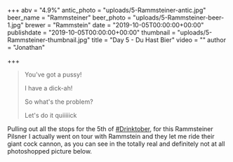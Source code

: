 +++
abv = "4.9%"
antic_photo = "uploads/5-Rammsteiner-antic.jpg"
beer_name = "Rammsteiner"
beer_photo = "uploads/5-Rammsteiner-beer-1.jpg"
brewer = "Rammstein"
date = "2019-10-05T00:00:00+00:00"
publishdate = "2019-10-05T00:00:00+00:00"
thumbnail = "uploads/5-Rammsteiner-thumbnail.jpg"
title = "Day 5 - Du Hast Bier"
video = ""
author = "Jonathan"

+++
> You've got a pussy!
>
> I have a dick-ah!
>
> So what's the problem?
>
> Let's do it quiiiiick

Pulling out all the stops for the 5th of [#Drinktober](https://www.facebook.com/hashtag/drinktober?source=feed_text&epa=HASHTAG), for this Rammsteiner Pilsner I actually went on tour with Rammstein and they let me ride their giant cock cannon, as you can see in the totally real and definitely not at all photoshopped picture below.